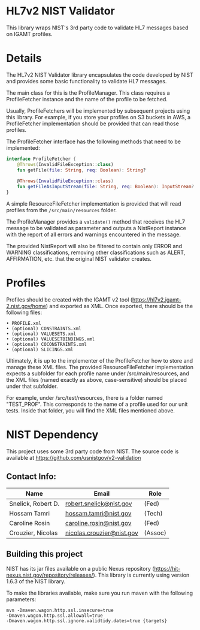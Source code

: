 # HL7v2 NIST Validator

This library wraps NIST's 3rd party code to validate HL7 messages based on IGAMT profiles.

# Details

The HL7v2 NIST Validator library encapsulates the code developed by NIST and provides some basic functionality to validate HL7 messages.

The main class for this is the ProfileManager. This class requires a ProfileFetcher instance and the name of the profile to be fetched.

Usually, ProfileFetchers will be implemented by subsequent projects using this library. For example, if you store your profiles on S3 buckets in AWS, a ProfileFetcher implementation should be provided that can read those profiles.

The ProfileFetcher interface has the following methods that need to be implemented:
```kotlin
interface ProfileFetcher {
    @Throws(InvalidFileException::class)
    fun getFile(file: String, req: Boolean): String?
    
    @Throws(InvalidFileException::class)
    fun getFileAsInputStream(file: String, req: Boolean): InputStream?
}
```

A simple ResourceFileFetcher implementation is provided that will read profiles from the <code>/src/main/resources</code> folder.

The ProfileManager provides a <code>validate()</code> method that receives the HL7 message to be validated as parameter and outputs a NistReport instance with the report of all errors and warnings encountered in the message.

The provided NistReport will also be filtered to contain only ERROR and WARNING classifications, removing other classifications such as ALERT, AFFIRMATION, etc. that the original NIST validator creates.


# Profiles

Profiles should be created with the IGAMT v2 tool (https://hl7v2.igamt-2.nist.gov/home) and exported as XML. Once exported, there should be the following files:

	• PROFILE.xml
	• (optional) CONSTRAINTS.xml
	• (optional) VALUESETS.xml
	• (optional) VALUESETBINDINGS.xml
	• (optional) COCONSTRAINTS.xml
	• (optional) SLICINGS.xml
	

Ultimately, it is up to the implementer of the ProfileFetcher how to store and manage these XML files. 
The provided ResourceFileFetcher implementation expects a subfolder for each profile name under /src/main/resources, 
and the XML files (named exactly as above, case-sensitive) should be placed under that subfolder.

For example, under /src/test/resources, there is a folder named "TEST_PROF". This corresponds to the name of a profile 
used for our unit tests. Inside that folder, you will find the XML files mentioned above.


#  NIST Dependency
This project uses some 3rd party code from NIST. The source code is available at https://github.com/usnistgov/v2-validation

## Contact Info:

|Name|Email| Role  |
|----|-----|-------|
|Snelick, Robert D.| <robert.snelick@nist.gov> | (Fed) |
|Hossam Tamri | <hossam.tamri@nist.gov> | (Tech) |
|Caroline Rosin | <caroline.rosin@nist.gov> | (Fed) |
|Crouzier, Nicolas  | <nicolas.crouzier@nist.gov> | (Assoc)      |

## Building this project

NIST has its jar files available on a public Nexus repository (https://hit-nexus.nist.gov/repository/releases/). This library is currently using version 1.6.3 of the NIST library.

To make the libraries available, make sure you run maven with the following parameters:

<code>mvn -Dmaven.wagon.http.ssl.insecure=true -Dmaven.wagon.http.ssl.allowall=true -Dmaven.wagon.http.ssl.ignore.validtidy.dates=true {targets}</code>



